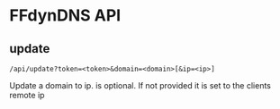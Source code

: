 FFdynDNS API
============

update
------

`/api/update?token=<token>&domain=<domain>[&ip=<ip>]`

Update a domain to ip. <IP> is optional. If not provided it is set to the clients remote ip

